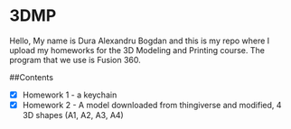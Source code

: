 # 3DMP

Hello,
My name is Dura Alexandru Bogdan and this is my repo where I upload my homeworks for the 3D Modeling and Printing course.
The program that we use is Fusion 360.

##Contents

- [x] Homework 1 - a keychain
- [x] Homework 2 - A model downloaded from thingiverse and modified, 4 3D shapes (A1, A2, A3, A4) 
